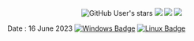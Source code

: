 <p align="center">
<img alt="GitHub User's stars" src="https://img.shields.io/github/stars/beruangsalju/scanner-privilege?color=black&style=flat">
<img src="https://img.shields.io/github/forks/beruangsalju/scanner-privilege?color=black&style=flat">
<img src="https://img.shields.io/badge/creator%20-omest-black?style=flat">
<img src="https://api.visitorbadge.io/api/visitors?path=https://github.com/beruangsalju/scanner-privilege&style=flat&countColor=%black"> <br>
 
Date : 16 June 2023 [![Windows Badge](https://img.shields.io/badge/Windows-black?style=flat&logo=windows&link=https://www.microsoft.com)](https://www.microsoft.com)
[![Linux Badge](https://img.shields.io/badge/Linux-black?style=flat&logo=linux&link=https://www.linux.org)](https://www.linux.org)
<div align="center">
